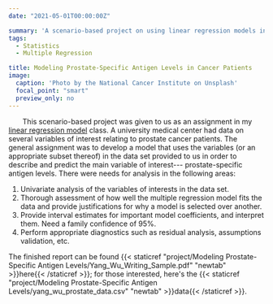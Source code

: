 ```yaml
---
date: "2021-05-01T00:00:00Z"

summary: 'A scenario-based project on using linear regression models in the medical industry.'
tags:
  - Statistics
  - Multiple Regression

title: Modeling Prostate-Specific Antigen Levels in Cancer Patients
image:
  caption: 'Photo by the National Cancer Institute on Unsplash'
  focal_point: "smart"
  preview_only: no
---
```


&nbsp;&nbsp;&nbsp;&nbsp;&nbsp;&nbsp; This scenario-based project was given to us as an assignment in my [linear regression model](https://www.kenyon.edu/academics/departments-and-majors/mathematics-statistics/academic-program-requirements/courses-in-statistics/) class. 
A university medical center had data on several variables of interest relating to prostate cancer patients. The general assignment was to develop a model that uses the variables (or an
appropriate subset thereof) in the data set provided to us in order to describe and predict the main variable of interest--- prostate-specific antigen levels. There were needs for analysis in the following areas: 

1. Univariate analysis of the variables of interests in the data set.
2. Thorough assessment of how well the multiple regression model fits the data and provide justifications for why a model is selected over another.
3. Provide interval estimates for important model coefficients, and interpret them. Need a
family confidence of 95%.
4. Perform appropriate diagnostics such as residual analysis, assumptions validation, etc.

The finished report can be found {{< staticref "project/Modeling Prostate-Specific Antigen Levels/Yang_Wu_Writing_Sample.pdf" "newtab" >}}here{{< /staticref >}}; for those interested, here's the {{< staticref "project/Modeling Prostate-Specific Antigen Levels/yang_wu_prostate_data.csv" "newtab" >}}data{{< /staticref >}}.




